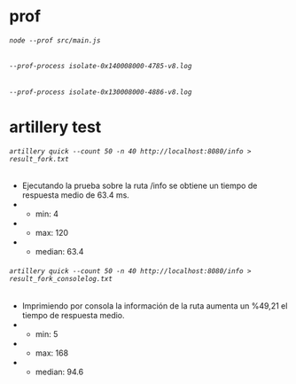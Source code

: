 # prof

###### `node --prof src/main.js`
###### `--prof-process isolate-0x140008000-4785-v8.log` 
###### `--prof-process isolate-0x130008000-4886-v8.log`

# artillery test

###### `artillery quick --count 50 -n 40 http://localhost:8080/info > result_fork.txt`

- Ejecutando la prueba sobre la ruta /info se obtiene un tiempo de respuesta medio de 63.4 ms.
- - min: 4
- - max: 120
- - median: 63.4

###### `artillery quick --count 50 -n 40 http://localhost:8080/info > result_fork_consolelog.txt`

- Imprimiendo por consola la información de la ruta aumenta un %49,21 el tiempo de respuesta medio.
- - min: 5
- - max: 168
- - median: 94.6
